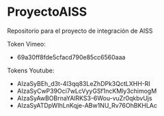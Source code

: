 # ProyectoAISS
Repositorio para el proyecto de integración de AISS

Token Vimeo:
* 69a30ff8fde5cfacd790e85cc6560aaa

Tokens Youtube:
* AIzaSyBEh_d3t-4l3qq83LeZhDPk3QctLXHH-RI
* AIzaSyCwP39Oci7wLcVyyGSf1ncKMly3chimogM
* AIzaSyAwBOBrnaYAlRKS3-6Wou-vuZr0qkbvUjs
* AIzaSyATDpWIhLnKqje-ABw1NU_Rv76OhBKHLAc
